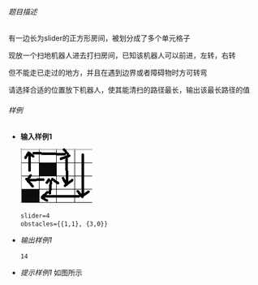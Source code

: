 ###### 题目描述

有一边长为slider的正方形房间，被划分成了多个单元格子

现放一个扫地机器人进去打扫房间，已知该机器人可以前进，左转，右转

但不能走已走过的地方，并且在遇到边界或者障碍物时方可转弯

请选择合适的位置放下机器人，使其能清扫的路径最长，输出该最长路径的值


###### 样例

- **输入样例1**

  ![img_1.png](img_1.png)
  ```
  slider=4
  obstacles={{1,1}, {3,0}}
  ```

- *输出样例1*

  ```
  14
  ```
- *提示样例1*
  如图所示